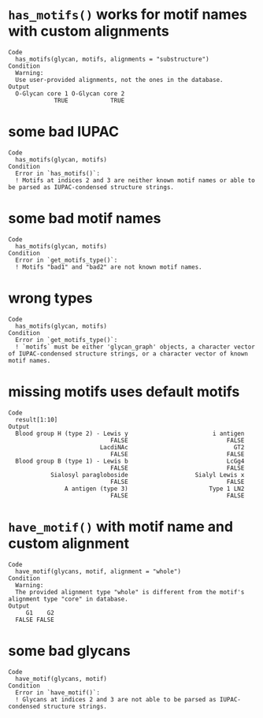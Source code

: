 # `has_motifs()` works for motif names with custom alignments

    Code
      has_motifs(glycan, motifs, alignments = "substructure")
    Condition
      Warning:
      Use user-provided alignments, not the ones in the database.
    Output
      O-Glycan core 1 O-Glycan core 2 
                 TRUE            TRUE 

# some bad IUPAC

    Code
      has_motifs(glycan, motifs)
    Condition
      Error in `has_motifs()`:
      ! Motifs at indices 2 and 3 are neither known motif names or able to be parsed as IUPAC-condensed structure strings.

# some bad motif names

    Code
      has_motifs(glycan, motifs)
    Condition
      Error in `get_motifs_type()`:
      ! Motifs "bad1" and "bad2" are not known motif names.

# wrong types

    Code
      has_motifs(glycan, motifs)
    Condition
      Error in `get_motifs_type()`:
      ! `motifs` must be either 'glycan_graph' objects, a character vector of IUPAC-condensed structure strings, or a character vector of known motif names.

# missing motifs uses default motifs

    Code
      result[1:10]
    Output
      Blood group H (type 2) - Lewis y                        i antigen 
                                 FALSE                            FALSE 
                              LacdiNAc                              GT2 
                                 FALSE                            FALSE 
      Blood group B (type 1) - Lewis b                            LcGg4 
                                 FALSE                            FALSE 
                Sialosyl paragloboside                   Sialyl Lewis x 
                                 FALSE                            FALSE 
                    A antigen (type 3)                       Type 1 LN2 
                                 FALSE                            FALSE 

# `have_motif()` with motif name and custom alignment

    Code
      have_motif(glycans, motif, alignment = "whole")
    Condition
      Warning:
      The provided alignment type "whole" is different from the motif's alignment type "core" in database.
    Output
         G1    G2 
      FALSE FALSE 

# some bad glycans

    Code
      have_motif(glycans, motif)
    Condition
      Error in `have_motif()`:
      ! Glycans at indices 2 and 3 are not able to be parsed as IUPAC-condensed structure strings.

